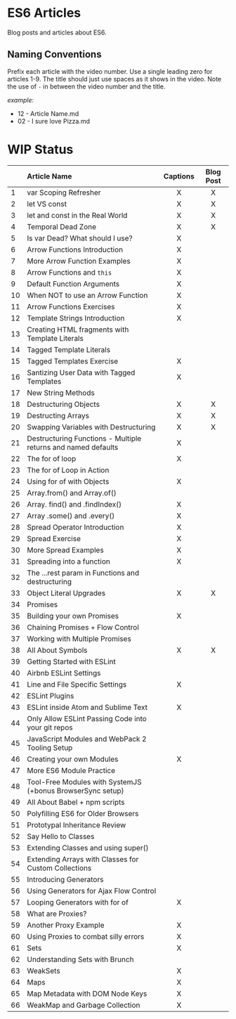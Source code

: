 # ES6 Articles

Blog posts and articles about ES6.

## Naming Conventions

Prefix each article with the video number. Use a single leading zero for articles 1-9. The title should just use spaces as it shows in the video. Note the use of ` - ` in between the video number and the title.

_example:_

- 12 - Article Name.md 
- 02 - I sure love Pizza.md 


# WIP Status

|  | Article Name   |      Captions       |  Blog Post |
|----------|:-------------|:------:|:------:|
| 1 | var Scoping Refresher | X | X |
| 2 | let VS const | X | X |
| 3 | let and const in the Real World | X | X |
| 4 | Temporal Dead Zone | X | X |
| 5 | Is var Dead? What should I use? | X | |
| 6 | Arrow Functions Introduction | X | |
| 7 | More Arrow Function Examples | X | |
| 8 | Arrow Functions and `this` | X | |
| 9 | Default Function Arguments | X | |
| 10 | When NOT to use an Arrow Function | X | |
| 11 | Arrow Functions Exercises | X | |
| 12 | Template Strings Introduction | X | |
| 13 | Creating HTML fragments with Template Literals |  | |
| 14 | Tagged Template Literals |  | |
| 15 | Tagged Templates Exercise | X | |
| 16 | Santizing User Data with Tagged Templates | X | |
| 17 | New String Methods |  | |
| 18 | Destructuring Objects | X | X |
| 19 | Destructing Arrays | X | X |
| 20 | Swapping Variables with Destructuring | X | X |
| 21 | Destructuring Functions - Multiple returns and named defaults | X | |
| 22 | The for of loop | X | |
| 23 | The for of Loop in Action |  | |
| 24 | Using for of with Objects | X | |
| 25 | Array.from() and Array.of() |  | |
| 26 | Array. find() and .findIndex() | X | |
| 27 | Array .some() and .every() | X | |
| 28 | Spread Operator Introduction | X | |
| 29 | Spread Exercise | X | |
| 30 | More Spread Examples | X | |
| 31 | Spreading into a function | X | |
| 32 | The ...rest param in Functions and destructuring |  | |
| 33 | Object Literal Upgrades | X | X |
| 34 | Promises |  | |
| 35 | Building your own Promises | X | |
| 36 | Chaining Promises + Flow Control |  | |
| 37 | Working with Multiple Promises |  | |
| 38 | All About Symbols | X | X |
| 39 | Getting Started with ESLint |  | |
| 40 | Airbnb ESLint Settings |  | |
| 41 | Line and File Specific Settings | X | |
| 42 | ESLint Plugins |  | |
| 43 | ESLint inside Atom and Sublime Text | X | |
| 44 | Only Allow ESLint Passing Code into your git repos |  | |
| 45 | JavaScript Modules and WebPack 2 Tooling Setup |  | |
| 46 | Creating your own Modules | X | |
| 47 | More ES6 Module Practice |  | |
| 48 | Tool-Free Modules with SystemJS (+bonus BrowserSync setup) |  | |
| 49 | All About Babel + npm scripts |  | |
| 50 | Polyfilling ES6 for Older Browsers |  | |
| 51 | Prototypal Inheritance Review |  | |
| 52 | Say Hello to Classes |  | |
| 53 | Extending Classes and using super() |  | |
| 54 | Extending Arrays with Classes for Custom Collections |  | |
| 55 | Introducing Generators |  | |
| 56 | Using Generators for Ajax Flow Control |  | |
| 57 | Looping Generators with for of | X | |
| 58 | What are Proxies? |  | |
| 59 | Another Proxy Example | X | |
| 60 | Using Proxies to combat silly errors | X | |
| 61 | Sets | X | |
| 62 | Understanding Sets with Brunch |  | |
| 63 | WeakSets | X | |
| 64 | Maps | X | |
| 65 | Map Metadata with DOM Node Keys | X | |
| 66 | WeakMap and Garbage Collection | X | |
